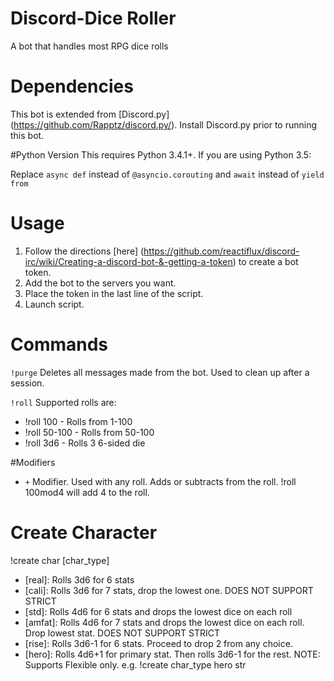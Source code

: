 # Discord-Dice Roller
A bot that handles most RPG dice rolls

# Dependencies
This bot is extended from [Discord.py] (https://github.com/Rapptz/discord.py/). Install Discord.py prior to running this bot.

#Python Version
This requires Python 3.4.1+. If you are using Python 3.5:

Replace `async def` instead of `@asyncio.corouting` and `await` instead of `yield from`

# Usage
1. Follow the directions [here] (https://github.com/reactiflux/discord-irc/wiki/Creating-a-discord-bot-&-getting-a-token) to create a bot token.
2. Add the bot to the servers you want.
3. Place the token in the last line of the script.
4. Launch script.

# Commands
`!purge`
Deletes all messages made from the bot. Used to clean up after a session.

`!roll`
Supported rolls are:
- !roll 100 - Rolls from 1-100
- !roll 50-100 - Rolls from 50-100
- !roll 3d6 - Rolls 3 6-sided die

#Modifiers
- `+` Modifier. Used with any roll. Adds or subtracts from the roll. !roll 100mod4 will add 4 to the roll.

# Create Character
!create char [char_type]
- [real]:   Rolls 3d6 for 6 stats
- [cali]:   Rolls 3d6 for 7 stats, drop the lowest one. DOES NOT SUPPORT STRICT
- [std]:    Rolls 4d6 for 6 stats and drops the lowest dice on each roll
- [amfat]:  Rolls 4d6 for 7 stats and drops the lowest dice on each roll. Drop lowest stat. DOES NOT SUPPORT STRICT
- [rise]:   Rolls 3d6-1 for 6 stats. Proceed to drop 2 from any choice.
- [hero]:   Rolls 4d6+1 for primary stat. Then rolls 3d6-1 for the rest. NOTE: Supports Flexible only. e.g. !create char_type hero str

